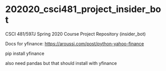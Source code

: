 # 202020_csci481_project_insider_bot
CSCI 481/597J Spring 2020 Course Project Repository (insider_bot)




Docs for yfinance: https://aroussi.com/post/python-yahoo-finance

pip install yfinance

also need pandas but that should install with yfinance
